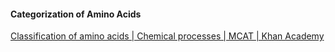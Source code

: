 
#### Categorization of Amino Acids

[Classification of amino acids | Chemical processes | MCAT | Khan Academy](https://www.youtube.com/watch?v=OPAvXQsPCqQ)
